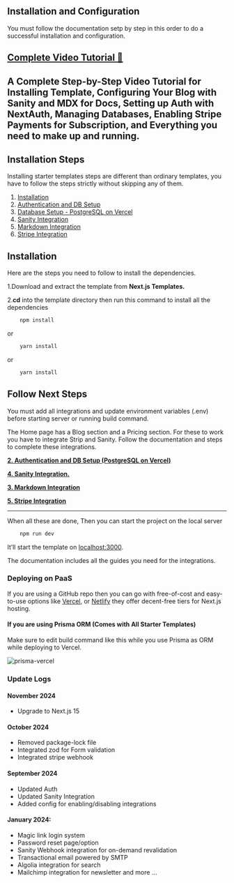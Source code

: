 ## Installation and Configuration

You must follow the documentation setp by step in this order to do a successful installation and configuration. 

## [Complete Video Tutorial 🔗](https://www.youtube.com/embed/CsQOyXM6nWY) 
A Complete Step-by-Step Video Tutorial for Installing Template, Configuring Your Blog with Sanity and MDX for Docs, Setting up Auth with NextAuth, Managing Databases, Enabling Stripe Payments for Subscription, and Everything you need to make up and running.
---

## Installation Steps

Installing starter templates steps are different than ordinary templates, you have to follow the steps strictly without skipping any of them.

1. [Installation](#installation)
2. [Authentication and DB Setup](https://nextjstemplates.com/docs/authentication)
3. [Database Setup - PostgreSQL on Vercel](https://nextjstemplates.com/docs/database#postgresql-on-vercel)
4. [Sanity Integration](https://nextjstemplates.com/docs/sanity)
5. [Markdown Integration](https://nextjstemplates.com/docs/markdown)
6. [Stripe Integration](https://nextjstemplates.com/docs/stripe)

## Installation

Here are the steps you need to follow to install the dependencies.

1.Download and extract the template from **Next.js Templates.**

2.**cd** into the template directory then run this command to install all the dependencies
    
```bash
    npm install
```
    
or
    
```bash
    yarn install
 ```

or
    
```bash
    yarn install
 ```

## Follow Next Steps

You must add all integrations and update environment variables (.env) before starting server or running build command.

The Home page has a Blog section and a Pricing section. For these to work you have to integrate Strip and Sanity. Follow the documentation and steps to complete these integrations. 

**[2. Authentication and DB Setup (PostgreSQL on Vercel)](https://nextjstemplates.com/docs/authentication)**

**[4. Sanity Integration.](https://nextjstemplates.com/docs/sanity)**

**[3. Markdown Integration](https://nextjstemplates.com/docs/markdown)**

**[5. Stripe Integration](https://nextjstemplates.com/docs/stripe)**
    
---

When all these are done, Then you can start the project on the local server
    
```bash
    npm run dev
 ```

It’ll start the template on [localhost:3000](http://localhost:3000). 

The documentation includes all the guides you need for the integrations. 



### Deploying on PaaS

If you are using a GitHub repo then you can go with free-of-cost and easy-to-use options like [Vercel](https://vercel.com/), or [Netlify](https://netlify.com/) they offer decent-free tiers for Next.js hosting.

#### If you are using Prisma ORM (Comes with All Starter Templates)

Make sure to edit build command like this while you use Prisma as ORM while deploying to Vercel.

![prisma-vercel](https://nextjstemplates.com/docs/prisma-vercel.png)


### Update Logs 

#### November 2024
- Upgrade to Next.js 15

#### October 2024
- Removed package-lock file 
- Integrated zod for Form validation
- Integrated stripe webhook

#### September 2024
- Updated Auth
- Updated Sanity Integration
- Added config for enabling/disabling integrations

#### January 2024:
- Magic link login system
- Password reset page/option
- Sanity Webhook integration for on-demand revalidation
- Transactional email powered by SMTP
- Algolia integration for search
- Mailchimp integration for newsletter
and more ...
